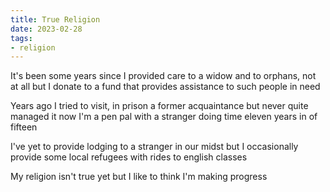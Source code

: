 ```yaml
---
title: True Religion
date: 2023-02-28
tags:
- religion
---
```

It's been some years
since I provided care to a widow
and to orphans, not at all
but I donate to a fund
that provides assistance
to such people in need

Years ago I tried
to visit, in prison
a former acquaintance
but never quite managed it
now I'm a pen pal
with a stranger doing time
eleven years in of fifteen

I've yet to provide lodging
to a stranger in our midst
but I occasionally provide
some local refugees with rides
to english classes

My religion isn't true
yet
but I like to think
I'm making progress